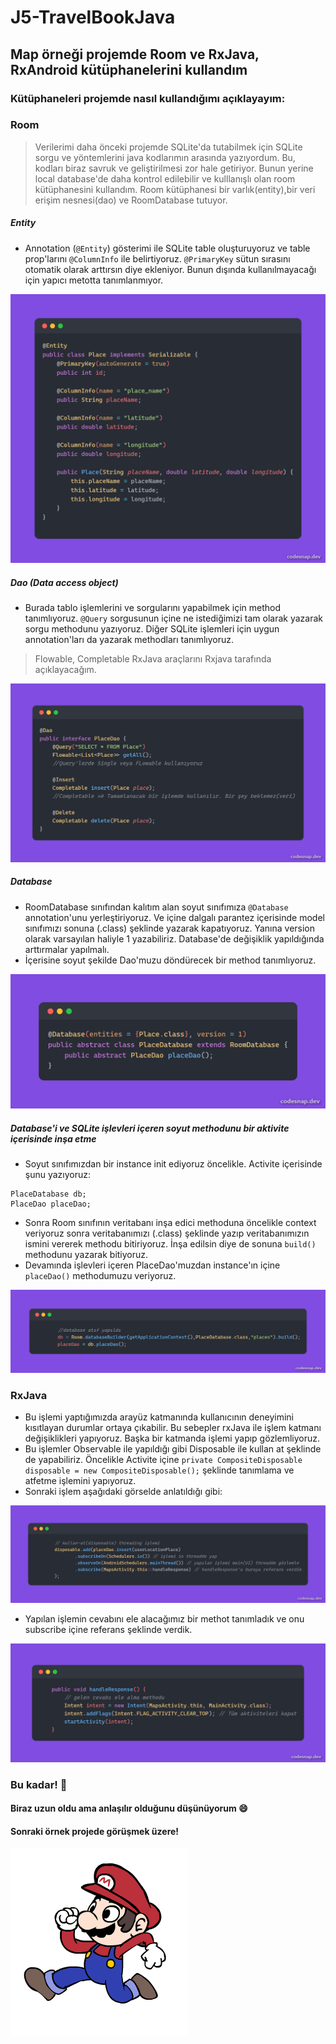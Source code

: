 # J5-TravelBookJava
## Map örneği projemde Room ve RxJava, RxAndroid kütüphanelerini kullandım
### Kütüphaneleri projemde nasıl kullandığımı açıklayayım:
### Room
> Verilerimi daha önceki projemde SQLite'da tutabilmek için SQLite sorgu ve yöntemlerini java kodlarımın arasında yazıyordum. Bu, kodları biraz savruk ve geliştirilmesi zor hale getiriyor.
> Bunun yerine local database'de daha kontrol edilebilir ve kulllanışlı olan room kütüphanesini kullandım.
> Room kütüphanesi bir varlık(entity),bir veri erişim nesnesi(dao) ve RoomDatabase tutuyor.

##### Entity
- Annotation (`@Entity`) gösterimi ile SQLite table oluşturuyoruz ve table prop'larını `@ColumnInfo` ile belirtiyoruz. `@PrimaryKey` sütun sırasını otomatik olarak arttırsın diye ekleniyor. Bunun dışında kullanılmayacağı için yapıcı metotta tanımlanmıyor.

![image](https://github.com/KyneticHaze/J5-TravelBookJava/blob/master/app/src/main/java/com/furkanharmanci/travelbookjava/readMeAssets/IntelliJ%20Snippet.png)

##### Dao (Data access object)
- Burada tablo işlemlerini ve sorgularını yapabilmek için method tanımlıyoruz. `@Query` sorgusunun içine ne istediğimizi tam olarak yazarak sorgu methodunu yazıyoruz. Diğer SQLite işlemleri için uygun annotation'ları da yazarak methodları tanımlıyoruz.
> Flowable, Completable RxJava araçlarını Rxjava tarafında açıklayacağım. 
  
![image](https://github.com/KyneticHaze/J5-TravelBookJava/blob/master/app/src/main/java/com/furkanharmanci/travelbookjava/readMeAssets/IntelliJ%20Snippet2.png)

##### Database 
- RoomDatabase sınıfından kalıtım alan soyut sınıfımıza `@Database` annotation'unu yerleştiriyoruz. Ve içine dalgalı parantez içerisinde model sınıfımızı sonuna (.class) şeklinde yazarak kapatıyoruz. Yanına version olarak varsayılan haliyle 1 yazabiliriz. Database'de değişiklik yapıldığında arttırmalar yapılmalı.
- İçerisine soyut şekilde Dao'muzu döndürecek bir method tanımlıyoruz.

![image](https://github.com/KyneticHaze/J5-TravelBookJava/blob/master/app/src/main/java/com/furkanharmanci/travelbookjava/readMeAssets/IntelliJ%20Snippet3.png)

##### Database'i ve SQLite işlevleri içeren soyut methodunu bir aktivite içerisinde inşa etme
- Soyut sınıfımızdan bir instance init ediyoruz öncelikle. Activite içerisinde şunu yazıyoruz:
```
PlaceDatabase db;
PlaceDao placeDao;
```
- Sonra Room sınıfının veritabanı inşa edici methoduna öncelikle context veriyoruz sonra veritabanımızı (.class) şeklinde yazıp veritabanımızın ismini vererek methodu bitiriyoruz. İnşa edilsin diye de sonuna `build()` methodunu yazarak bitiyoruz.
- Devamında işlevleri içeren PlaceDao'muzdan instance'ın içine `placeDao()` methodumuzu veriyoruz.

![image](https://github.com/KyneticHaze/J5-TravelBookJava/blob/master/app/src/main/java/com/furkanharmanci/travelbookjava/readMeAssets/IntelliJ%20Snippet4.png)

### RxJava
- Bu işlemi yaptığımızda arayüz katmanında kullanıcının deneyimini kısıtlayan durumlar ortaya çıkabilir. Bu sebepler rxJava ile işlem katmanı değişiklikleri yapıyoruz. Başka bir katmanda işlemi yapıp gözlemliyoruz.
- Bu işlemler Observable ile yapıldığı gibi Disposable ile kullan at şeklinde de yapabiliriz. Öncelikle Activite içine `private CompositeDisposable disposable = new CompositeDisposable();` şeklinde tanımlama ve atfetme işlemini yapıyoruz.
- Sonraki işlem aşağıdaki görselde anlatıldığı gibi:

![image](https://github.com/KyneticHaze/J5-TravelBookJava/blob/master/app/src/main/java/com/furkanharmanci/travelbookjava/readMeAssets/IntelliJ%20Snippet5.png)

* Yapılan işlemin cevabını ele alacağımız bir methot tanımladık ve onu subscribe içine referans şeklinde verdik.

![image](https://github.com/KyneticHaze/J5-TravelBookJava/blob/master/app/src/main/java/com/furkanharmanci/travelbookjava/readMeAssets/IntelliJ%20Snippet6.png)

### Bu kadar! 🥳
#### Biraz uzun oldu ama anlaşılır olduğunu düşünüyorum 😄
#### Sonraki örnek projede görüşmek üzere!
![](https://github.com/KyneticHaze/J5-TravelBookJava/blob/master/app/src/main/java/com/furkanharmanci/travelbookjava/readMeAssets/N1w2.gif)
